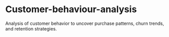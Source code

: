 # Customer-behaviour-analysis
Analysis of customer behavior to uncover purchase patterns, churn trends, and retention strategies.
